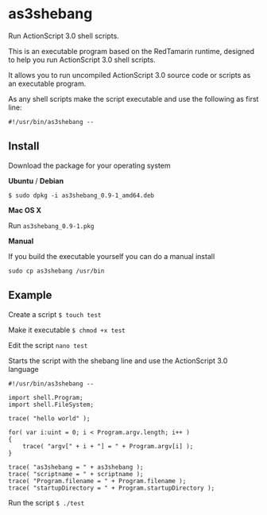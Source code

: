 as3shebang
==========

Run ActionScript 3.0 shell scripts.

This is an executable program based on the RedTamarin runtime,
designed to help you run ActionScript 3.0 shell scripts.

It allows you to run uncompiled ActionScript 3.0 source code or scripts
as an executable program.

As any shell scripts make the script executable
and use the following as first line:
```
#!/usr/bin/as3shebang --
```

Install
-------

Download the package for your operating system

**Ubuntu** / **Debian**

`$ sudo dpkg -i as3shebang_0.9-1_amd64.deb`

**Mac OS X**

Run `as3shebang_0.9-1.pkg`


**Manual**

If you build the executable yourself you can do a manual install

`sudo cp as3shebang /usr/bin`


Example
-------

Create a script
`$ touch test`

Make it executable
`$ chmod +x test`

Edit the script
`nano test`

Starts the script with the shebang line
and use the ActionScript 3.0 language
```as3
#!/usr/bin/as3shebang -- 

import shell.Program;
import shell.FileSystem;

trace( "hello world" );

for( var i:uint = 0; i < Program.argv.length; i++ )
{
	trace( "argv[" + i + "] = " + Program.argv[i] );
}

trace( "as3shebang = " + as3shebang );
trace( "scriptname = " + scriptname );
trace( "Program.filename = " + Program.filename );
trace( "startupDirectory = " + Program.startupDirectory );
```

Run the script
`$ ./test`


